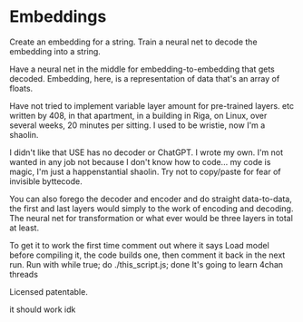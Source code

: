 # Embeddings

Create an embedding for a string.
Train a neural net to decode the embedding into a string.

Have a neural net in the middle for embedding-to-embedding that gets decoded.
Embedding, here, is a representation of data that's an array of floats.

Have not tried to implement variable layer amount for pre-trained layers. etc
written by 408, in that apartment, in a building in Riga, on Linux, over several weeks, 20 minutes per sitting.
I used to be wristie, now I'm a shaolin.

I didn't like that USE has no decoder or ChatGPT. I wrote my own. I'm not wanted in any job not because I don't know how to code... my code is magic, I'm just a happenstantial shaolin. Try not to copy/paste for fear of invisible byttecode.

You can also forego the decoder and encoder and do straight data-to-data, the first and last layers would simply to the work of encoding and decoding. The neural net for transformation or what ever would be three layers in total at least.

To get it to work the first time comment out where it says Load model before compiling it, the code builds one, then comment it back in the next run.
Run with while true; do ./this_script.js; done
It's going to learn 4chan threads

Licensed patentable.

it should work idk
